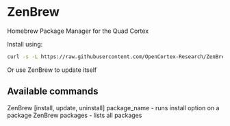 # ZenBrew

Homebrew Package Manager for the Quad Cortex

Install using:

```bash
curl -s -L https://raw.githubusercontent.com/OpenCortex-Research/ZenBrew/main/installer/get.sh | sh
```

Or use ZenBrew to update itself

## Available commands

ZenBrew [install, update, uninstall] package_name - runs install option on a package
ZenBrew packages - lists all packages
